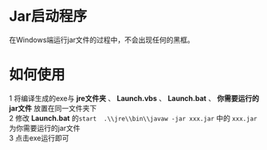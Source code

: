 # Jar启动程序

在Windows端运行jar文件的过程中，不会出现任何的黑框。

# 如何使用
1 将编译生成的exe与 **jre文件夹** 、 **Launch.vbs** 、 **Launch.bat** 、 **你需要运行的jar文件** 放置在同一文件夹下 <br/>
2 修改 **Launch.bat** 的```start  .\\jre\\bin\\javaw -jar xxx.jar``` 中的 ```xxx.jar```为你需要运行的jar文件 <br/>
3 点击exe运行即可

